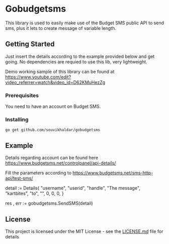 # Gobudgetsms

This library is used to easily make use of the Budget SMS public API to send sms, plus it lets to create message of variable length. 
## Getting Started
Just insert the details according to the example provided below and get going. No dependencies are requied to use this lib, very lightweight.

Demo working sample of this library can be found at https://www.youtube.com/edit?video_referrer=watch&video_id=D62KMuHezZg


### Prerequisites

You need to have an account on Budget SMS.

### Installing

```
go get github.com/souvikhaldar/gobudgetsms
```

## Example 

Details regarding account can be found here https://www.budgetsms.net/controlpanel/api-details/

Fill the parameters according to https://www.budgetsms.net/sms-http-api/test-sms/

detail := Details{
	"username",
	"userid",
	"handle",
	"The message",
	"kartbites",
	"to",
	"",
	0,
	0,
	0,
}

res , err := gobudgetsms.SendSMS(detail)



## License

This project is licensed under the MIT License - see the [LICENSE.md](LICENSE.md) file for details
